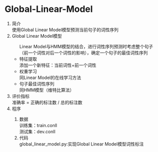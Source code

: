 # Global-Linear-Model
<ol>
  <li>简介</li>使用Global Linear Model模型预测当前句子的词性序列
  <li>Global Linear Model模型</li>
  <ul>Linear Model与HMM模型的结合，进行词性序列预测时考虑整个句子（前一个词性对后一个词性的影响），确定一个句子的最佳词性序列
    <li>特征提取</li>添加一个新特征：当前词性+前一个词性
    <li>权重学习</li>同Linear Model的在线学习方法
    <li>句子最佳词性序列</li>同HMM模型（维特比算法）
  </ul>
  <li>评价指标</li>准确率 = 正确的标注数 / 总的标注数
  <li>程序</li>
  <ol>
    <li>数据</li>
    训练集：train.conll<br>
    测试集：dev.conll
    <li>代码</li>
    global_linear_model.py:实现Global Linear Model模型词性标注
  </ol>
</ol>
